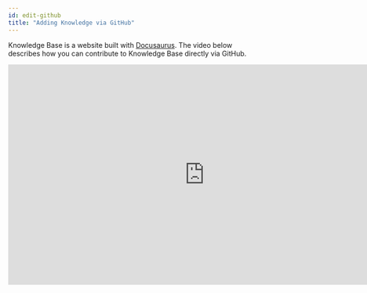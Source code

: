 ```yaml
---
id: edit-github
title: "Adding Knowledge via GitHub"
---
```

Knowledge Base is a website built with [Docusaurus](https://docusaurus.io/).  The video below describes how you can contribute to Knowledge Base directly via GitHub.

<iframe width="800" height="450" src="https://www.loom.com/embed/7aa24b3697d14019b0f86b8567da4abd" frameborder="0" webkitallowfullscreen mozallowfullscreen allowfullscreen></iframe>